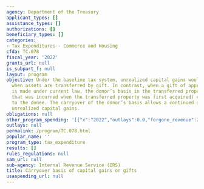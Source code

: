 ```yaml
---
agency: Department of the Treasury
applicant_types: []
assistance_types: []
authorizations: []
beneficiary_types: []
categories:
- Tax Expenditures - Commerce and Housing
cfda: TC.078
fiscal_year: '2022'
grants_url: null
is_subpart_f: null
layout: program
objective: Under the baseline tax system, unrealized capital gains would be taxed
  when assets are transferred by gift. In contrast, when a gift of appreciated asset
  is made under current law, the donor’s basis in the transferred property (the cost
  that was incurred when the transferred property was first acquired) carries over
  to the donee. The carryover of the donor’s basis allows a continued deferral of
  unrealized capital gains.
obligations: null
other_program_spending: '[{"x":"2022","outlays":0.0,"forgone_revenue":2700000000.0},{"x":"2023","outlays":0.0,"forgone_revenue":4590000000.0},{"x":"2024","outlays":0.0,"forgone_revenue":4830000000.0}]'
outlays: null
permalink: /program/TC.078.html
popular_name: ''
program_type: tax_expenditure
results: []
rules_regulations: null
sam_url: null
sub-agency: Internal Revenue Service (IRS)
title: Carryover basis of capital gains on gifts
usaspending_url: null
---
```

